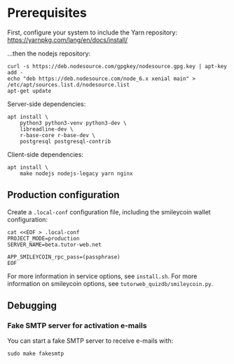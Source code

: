 # Prerequisites
First, configure your system to include the Yarn repository: https://yarnpkg.com/lang/en/docs/install/

...then the nodejs repository:

```
curl -s https://deb.nodesource.com/gpgkey/nodesource.gpg.key | apt-key add -
echo "deb https://deb.nodesource.com/node_6.x xenial main" > /etc/apt/sources.list.d/nodesource.list
apt-get update
```

Server-side dependencies:

```
apt install \
    python3 python3-venv python3-dev \
    libreadline-dev \
    r-base-core r-base-dev \
    postgresql postgresql-contrib
```

Client-side dependencies:

```
apt install \
    make nodejs nodejs-legacy yarn nginx
```

## Production configuration

Create a ``.local-conf`` configuration file, including the smileycoin wallet configuration:

    cat <<EOF > .local-conf
    PROJECT_MODE=production
    SERVER_NAME=beta.tutor-web.net

    APP_SMILEYCOIN_rpc_pass=(passphrase)
    EOF

For more information in service options, see ``install.sh``. For more information on
smileycoin options, see ``tutorweb_quizdb/smileycoin.py``.

## Debugging

### Fake SMTP server for activation e-mails

You can start a fake SMTP server to receive e-mails with:

    sudo make fakesmtp
